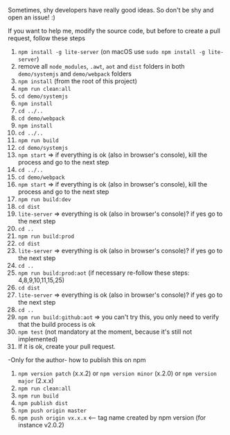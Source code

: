 Sometimes, shy developers have really good ideas. So don't be shy and open an issue! :)


If you want to help me, modify the source code, but before to create a pull request, follow these steps

1. `npm install -g lite-server` (on macOS use `sudo npm install -g lite-server`)
2. remove all `node_modules`, `.awt`, `aot` and `dist` folders in both `demo/systemjs` and `demo/webpack` folders
3. `npm install` (from the root of this project)
4. `npm run clean:all`
5. `cd demo/systemjs`
6. `npm install`
7. `cd ../..`
8. `cd demo/webpack`
9. `npm install`
10. `cd ../..`
11. `npm run build`
12. `cd demo/systemjs`
13. `npm start` => if everything is ok (also in browser's console), kill the process and go to the next step
14. `cd ../..`
15. `cd demo/webpack`
16. `npm start` => if everything is ok (also in browser's console), kill the process and go to the next step
17. `npm run build:dev`
18. `cd dist`
19. `lite-server` => everything is ok (also in browser's console)? if yes go to the next step
20. `cd ..`
21. `npm run build:prod`
22. `cd dist`
23. `lite-server` => everything is ok (also in browser's console)? if yes go to the next step
24. `cd ..`
25. `npm run build:prod:aot` (if necessary re-follow these steps: 4,8,9,10,11,15,25)
26. `cd dist`
27. `lite-server` => everything is ok (also in browser's console)? if yes go to the next step
28. `cd ..`
29. `npm run build:github:aot` => you can't try this, you only need to verify that the build process is ok
30. `npm test` (not mandatory at the moment, because it's still not implemented)
31. If it is ok, create your pull request.





-Only for the author-
how to publish this on npm

1. `npm version patch` (x.x.2) or `npm version minor` (x.2.0) or `npm version major` (2.x.x)
2. `npm run clean:all`
3. `npm run build`
4. `npm publish dist`
5. `npm push origin master`
6. `npm push origin vx.x.x`  <-- tag name created by npm version (for instance v2.0.2)